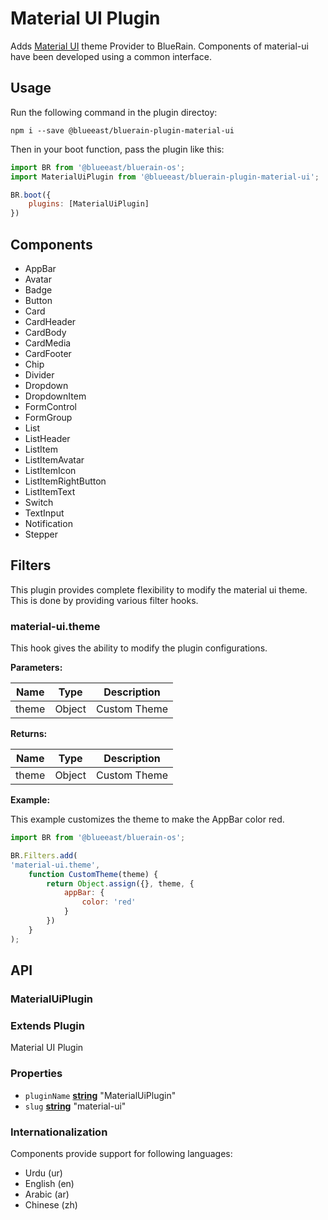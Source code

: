 # Material UI Plugin

Adds [Material UI](http://www.material-ui.com/#/) theme Provider to BlueRain.
Components of material-ui have been developed using a common interface.

## Usage

Run the following command in the plugin directoy:

```shell
npm i --save @blueeast/bluerain-plugin-material-ui
```

Then in your boot function, pass the plugin like this:

```javascript
import BR from '@blueeast/bluerain-os';
import MaterialUiPlugin from '@blueeast/bluerain-plugin-material-ui';

BR.boot({
	plugins: [MaterialUiPlugin]
})
```

## Components

- AppBar
- Avatar
- Badge
- Button
- Card
- CardHeader
- CardBody
- CardMedia
- CardFooter
- Chip
- Divider
- Dropdown
- DropdownItem
- FormControl
- FormGroup
- List
- ListHeader
- ListItem
- ListItemAvatar
- ListItemIcon
- ListItemRightButton
- ListItemText
- Switch
- TextInput
- Notification
- Stepper

## Filters

This plugin provides complete flexibility to modify the material ui theme. This is done by providing various filter hooks.

### material-ui.theme

This hook gives the ability to modify the plugin configurations.

**Parameters:**

| Name  | Type   | Description  |
| ----- | ------ | ------------ |
| theme | Object | Custom Theme |

**Returns:**

| Name  | Type   | Description  |
| ----- | ------ | ------------ |
| theme | Object | Custom Theme |

**Example:**

This example customizes the theme to make the AppBar color red.

```javascript
import BR from '@blueeast/bluerain-os';

BR.Filters.add(
'material-ui.theme',
    function CustomTheme(theme) {
        return Object.assign({}, theme, {
            appBar: {
                color: 'red'
            }
        })
    }
);
```

## API

<!-- Generated by documentation.js. Update this documentation by updating the source code. -->

### MaterialUiPlugin

### **Extends Plugin**

Material UI Plugin

### **Properties**

- `pluginName` **[string](https://developer.mozilla.org/en-US/docs/Web/JavaScript/Reference/Global_Objects/String)** "MaterialUiPlugin"
- `slug` **[string](https://developer.mozilla.org/en-US/docs/Web/JavaScript/Reference/Global_Objects/String)** "material-ui"

### **Internationalization**

Components provide support for following languages:

- Urdu (ur)
- English (en)
- Arabic (ar)
- Chinese (zh)